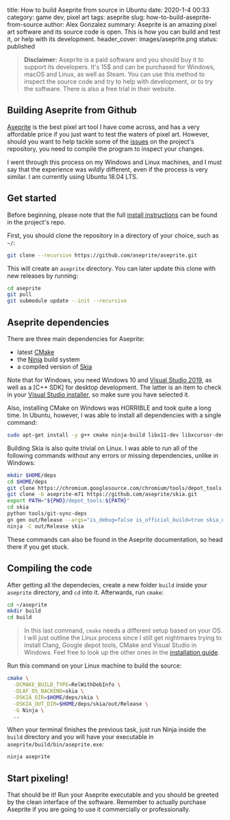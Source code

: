 title: How to build Aseprite from source in Ubuntu
date: 2020-1-4 00:33
category: game dev, pixel art
tags: aseprite
slug: how-to-build-aseprite-from-source
author: Alex Gonzalez
summary: Aseprite is an amazing pixel art software and its source code is open. This is how you can build and test it, or help with its development.
header_cover: images/aseprite.png
status: published

> __Disclaimer:__
> Aseprite is a paid software and you should buy it to support its developers. It's 15$ and can be purchased for Windows, macOS and Linux, as well as Steam. You can use this method to inspect the source code and try to help with development, or to try the software. There is also a free trial in their website.

## Building Aseprite from Github

[Aseprite](https://www.aseprite.org) is the best pixel art tool I have come across, and has a very affordable price if you just want to test the waters of pixel art. However, should you want to help tackle some of the [issues](https://github.com/aseprite/aseprite/issues) on the project's repository, you need to compile the program to inspect your changes.

I went through this process on my Windows and Linux machines, and I must say that the experience was _wildly_ different, even if the process is very similar. I am currently using Ubuntu 18.04 LTS.

## Get started

Before beginning, please note that the full [install instructions](https://github.com/aseprite/aseprite/blob/master/INSTALL.md) can be found in the project's repo.

First, you should clone the repository in a directory of your choice, such as `~/`:

```bash
git clone --recursive https://github.com/aseprite/aseprite.git
```

This will create an `aseprite` directory. You can later update this clone with new releases by running:

```bash
cd aseprite
git pull
git submodule update --init --recursive
```

## Aseprite dependencies

There are three main dependencies for Aseprite:

- latest [CMake](cmake.org)
- the [Ninja](ninja-build.org) build system
- a compiled version of [Skia](https://skia.org/)

Note that for Windows, you need Windows 10 and [Visual Studio 2019](https://visualstudio.microsoft.com/downloads/), as well as a [C++ SDK] for desktop development. The latter is an item to check in your [Visual Studio installer](https://imgur.com/4Pq2Cbv), so make sure you have selected it.

Also, installing CMake on Windows was HORRIBLE and took quite a long time. In Ubuntu, however, I was able to install all dependencies with a single command:

```bash
sudo apt-get install -y g++ cmake ninja-build libx11-dev libxcursor-dev libgl1-mesa-dev libfontconfig1-dev
```

Building Skia is also quite trivial on Linux. I was able to run all of the following commands without any errors or missing dependencies, unlike in Windows:

```bash
mkdir $HOME/deps
cd $HOME/deps
git clone https://chromium.googlesource.com/chromium/tools/depot_tools.git
git clone -b aseprite-m71 https://github.com/aseprite/skia.git
export PATH="${PWD}/depot_tools:${PATH}"
cd skia
python tools/git-sync-deps
gn gen out/Release --args="is_debug=false is_official_build=true skia_use_system_expat=false skia_use_system_icu=false skia_use_system_libjpeg_turbo=false skia_use_system_libpng=false skia_use_system_libwebp=false skia_use_system_zlib=false"
ninja -C out/Release skia
```

These commands can also be found in the Aseprite documentation, so head there if you get stuck.

## Compiling the code

After getting all the dependecies, create a new folder `build` inside your `aseprite` directory, and `cd` into it. Afterwards, run `cmake`:

```bash
cd ~/aseprite
mkdir build
cd build
```
> In this last command, `cmake` needs a different setup based on your OS. I will just outline the Linux process since I still get nightmares trying to install Clang, Google depot tools, CMake and Visual Studio in Windows. Feel free to look up the other ones in the [installation guide](https://github.com/aseprite/aseprite/blob/master/INSTALL.md#compiling).

Run this command on your Linux machine to build the source:

```bash
cmake \
  -DCMAKE_BUILD_TYPE=RelWithDebInfo \
  -DLAF_OS_BACKEND=skia \
  -DSKIA_DIR=$HOME/deps/skia \
  -DSKIA_OUT_DIR=$HOME/deps/skia/out/Release \
  -G Ninja \
  ..
```

When your terminal finishes the previous task, just run Ninja inside the `build` directory and you will have your executable in `aseprite/build/bin/aseprite.exe`:

```bash
ninja aseprite
```

## Start pixeling!

That should be it! Run your Aseprite executable and you should be greeted by the clean interface of the software.
Remember to actually purchase Aseprite if you are going to use it commercially or professionally.






